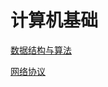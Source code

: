 # 计算机基础

<!-- [浏览器结构与工作原理](./chrome/devtools.md) -->

[数据结构与算法](./dataStructure/linklist.md)

[网络协议](./netWork/http.md)

 <!-- [网络结构]
 [操作系统] -->
